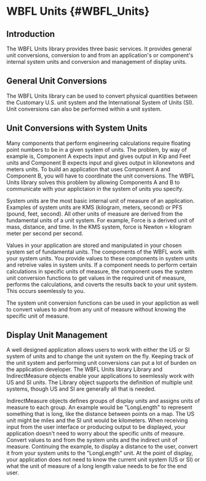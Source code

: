 WBFL Units {#WBFL_Units}
================
Introduction
------------

The WBFL Units library provides three basic services. It provides general unit conversions, conversion to and from an application's or component's internal system units and conversion and management of display units.

General Unit Conversions
------------------------
The WBFL Units library can be used to convert physical quantities between the Customary U.S. unit system and the International System of Units (SI). Unit conversions can also be performed within a unit system.

Unit Conversions with System Units
---------------------------------------------
Many components that perform engineering calculations require floating point numbers to be in a given system of units. The problem, by way of example is, Component A expects input and gives output in Kip and Feet units and Component B expects input and gives output in kilonewtons and meters units. To build an application that uses Component A and Component B, you will have to coordinate the unit conversions. The WBFL Units library solves this problem by allowing Components A and B to communicate with your applictaion in the system of units you specify.

System units are the most basic internal unit of measure of an application. Examples of system units are KMS (kilogram, meters, second) or PFS (pound, feet, second). All other units of measure are derived from the fundamental units of a unit system. For example, Force is a derived unit of mass, distance, and time. In the KMS system, force is Newton = kilogram meter per second per second. 

Values in your application are stored and manipulated in your chosen system set of fundamental units. The compoments of the WBFL work with your system units. You provide values to these components in system units and retreive vales in system units. If a component needs to perform certain calculations in specific units of measure, the component uses the system unit conversion functions to get values in the required unit of measure, performs the calculations, and coverts the results back to your unit system. This occurs seemlessly to you.

The system unit conversion functions can be used in your appliction as well to convert values to and from any unit of measure without knowing the specific unit of measure.

Display Unit Management
-----------------------
A well designed application allows users to work with either the US or SI system of units and to change the unit system on the fly. Keeping track of the unit system and performing unit conversions can put a lot of burden on the application developer. The WBFL Units library Library and IndirectMeasure objects enable your applications to seemlessly work with US and SI units. The Library object supports the definition of multiple unit systems, though US and SI are generally all that is needed.

IndirectMeasure objects defines groups of display units and assigns units of measure to each group. An example would be "LongLength" to represent something that is long, like the distance between points on a map. The US unit might be miles and the SI unit would be kilometers. When receiving input from the user interface or producing output to be displayed, your application doesn't need to worry about the specific units of measure. Convert values to and from the system units and the indirect unit of measure. Continuing the example, to display a distance to the user, convert it from your system units to the "LongLength" unit. At the point of display, your application does not need to know the current unit system (US or SI) or what the unit of measure of a long length value needs to be for the end user.

